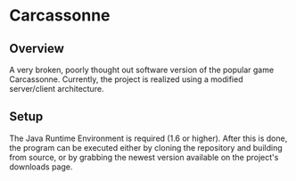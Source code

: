 # Carcassonne

## Overview

A very broken, poorly thought out software version of the popular game Carcassonne. Currently, the project is realized using a modified server/client architecture.

## Setup

The Java Runtime Environment is required (1.6 or higher). After this is done, the program can be executed either by cloning the repository and building from source, or by grabbing the newest version available on the project's downloads page.
